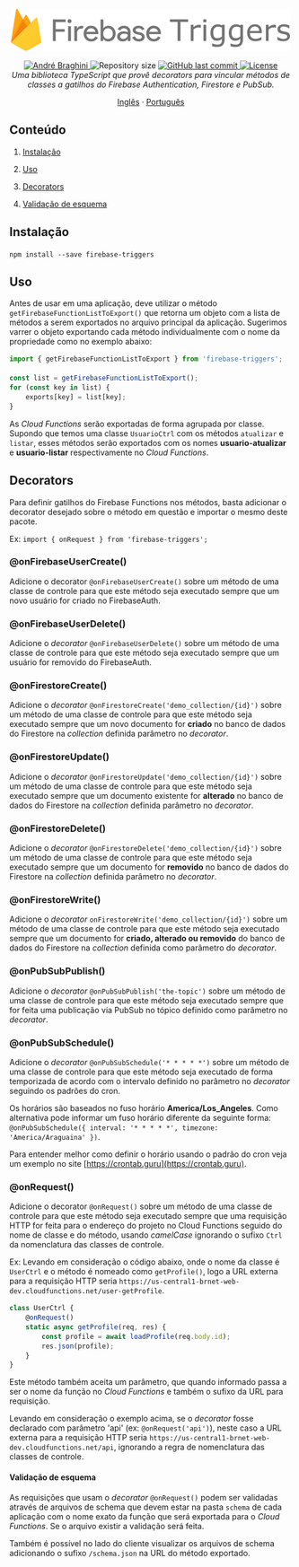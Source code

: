 <p align="center">
  <img src="./doc/firebase-triggers.png" alt="Firebase Triggers" width="500"/>
</p>

<p align="center">	
  <a href="https://www.linkedin.com/in/andrebraghinis/">
    <img alt="André Braghini" src="https://img.shields.io/badge/-AndreBraghiniS-FFCA28?style=flat&logo=Linkedin&logoColor=white" />
  </a>
  <img alt="Repository size" src="https://img.shields.io/github/repo-size/andrebraghini/firebase-triggers?color=FFCA28">

  <a href="https://github.com/andrebraghini/firebase-triggers/commits/main">
    <img alt="GitHub last commit" src="https://img.shields.io/github/last-commit/andrebraghini/firebase-triggers?color=FFCA28">
  </a>
  <a href="https://github.com/andrebraghini/firebase-triggers/blob/main/LICENSE">
    <img alt="License" src="https://img.shields.io/badge/license-MIT-FFCA28">
  </a>

  <br>

  <i>
    Uma biblioteca TypeScript que provê decorators para vincular métodos de classes a gatilhos do Firebase Authentication, Firestore e PubSub.
  </i>
</p>

<p align="center">
  <a href="README.md">Inglês</a>
  ·
  <a href="README-pt.md">Português</a>
</p>


## Conteúdo

1. [Instalação](#instalação)

2. [Uso](#uso)

3. [Decorators](#decorators)

4. [Validação de esquema](#validação-de-esquema)

## Instalação

`npm install --save firebase-triggers`


## Uso

Antes de usar em uma aplicação, deve utilizar o método `getFirebaseFunctionListToExport()` que retorna um objeto com a lista de métodos a serem exportados no arquivo principal da aplicação.
Sugerimos varrer o objeto exportando cada método individualmente com o nome da propriedade como no exemplo abaixo:

```ts
import { getFirebaseFunctionListToExport } from 'firebase-triggers';

const list = getFirebaseFunctionListToExport();
for (const key in list) {
    exports[key] = list[key];
}
```

As _Cloud Functions_ serão exportadas de forma agrupada por classe.
Supondo que temos uma classe `UsuarioCtrl` com os métodos `atualizar` e `listar`, esses métodos serão exportados com os nomes **usuario-atualizar** e **usuario-listar** respectivamente no _Cloud Functions_.


## Decorators

Para definir gatilhos do Firebase Functions nos métodos, basta adicionar o decorator desejado sobre o método em questão e importar o mesmo deste pacote.

Ex: `import { onRequest } from 'firebase-triggers';`

### @onFirebaseUserCreate()

Adicione o decorator `@onFirebaseUserCreate()` sobre um método de uma classe de controle para que este método seja executado sempre que um novo usuário for criado no FirebaseAuth.

### @onFirebaseUserDelete()

Adicione o *decorator* `@onFirebaseUserDelete()` sobre um método de uma classe de controle para que este método seja executado sempre que um usuário for removido do FirebaseAuth.

### @onFirestoreCreate()

Adicione o *decorator* `@onFirestoreCreate('demo_collection/{id}')` sobre um método de uma classe de controle para que este método seja executado sempre que um novo documento for **criado** no banco de dados do Firestore na *collection* definida parâmetro no *decorator*.

### @onFirestoreUpdate()

Adicione o *decorator* `@onFirestoreUpdate('demo_collection/{id}')` sobre um método de uma classe de controle para que este método seja executado sempre que um documento existente for **alterado** no banco de dados do Firestore na *collection* definida parâmetro no *decorator*.

### @onFirestoreDelete()

Adicione o *decorator* `@onFirestoreDelete('demo_collection/{id}')` sobre um método de uma classe de controle para que este método seja executado sempre que um documento for **removido** no banco de dados do Firestore na *collection* definida parâmetro no *decorator*.

### @onFirestoreWrite()

Adicione o *decorator* `onFirestoreWrite('demo_collection/{id}')` sobre um método de uma classe de controle para que este método seja executado sempre que um documento for **criado, alterado ou removido** do banco de dados do Firestore na *collection* definida como parâmetro do *decorator*.

### @onPubSubPublish()

Adicione o *decorator* `@onPubSubPublish('the-topic')` sobre um método de uma classe de controle para que este método seja executado sempre que for feita uma publicação via PubSub no tópico definido como parâmetro no *decorator*.

### @onPubSubSchedule()

Adicione o *decorator* `@onPubSubSchedule('* * * * *')` sobre um método de uma classe de controle para que este método seja executado de forma temporizada de acordo com o intervalo definido no parâmetro no *decorator* seguindo os padrões do cron.

Os horários são baseados no fuso horário **America/Los_Angeles**.
Como alternativa pode informar um fuso horário diferente da seguinte forma: `@onPubSubSchedule({ interval: '* * * * *', timezone: 'America/Araguaina' })`.

Para entender melhor como definir o horário usando o padrão do cron veja um exemplo no site [https://crontab.guru](https://crontab.guru).

### @onRequest()

Adicione o decorator `@onRequest()` sobre um método de uma classe de controle para que este método seja executado sempre que uma requisição HTTP for feita para o endereço do projeto no Cloud Functions seguido do nome de classe e do método, usando *camelCase* ignorando o sufixo `Ctrl` da nomenclatura das classes de controle.

Ex: Levando em consideração o código abaixo, onde o nome da classe é `UserCtrl` e o método é nomeado como `getProfile()`, logo a URL externa para a requisição HTTP seria `https://us-central1-brnet-web-dev.cloudfunctions.net/user-getProfile`.

```ts
class UserCtrl {
    @onRequest()
    static async getProfile(req, res) {
        const profile = await loadProfile(req.body.id);
        res.json(profile);
    }
}
```

Este método também aceita um parâmetro, que quando informado passa a ser o nome da função no _Cloud Functions_ e também o sufixo da URL para requisição.

Levando em consideração o exemplo acima, se o _decorator_ fosse declarado com parâmetro 'api' (ex: `@onRequest('api')`), neste caso a URL externa para a requisição HTTP seria `https://us-central1-brnet-web-dev.cloudfunctions.net/api`, ignorando a regra de nomenclatura das classes de controle.

#### Validação de esquema

As requisições que usam o _decorator_ `@onRequest()` podem ser validadas através de arquivos de schema que devem estar na pasta `schema` de cada aplicação com o nome exato da função que será exportada para o _Cloud Functions_.
Se o arquivo existir a validação será feita.

Também é possível no lado do cliente visualizar os arquivos de schema adicionando o sufixo `/schema.json` na URL do método exportado.
